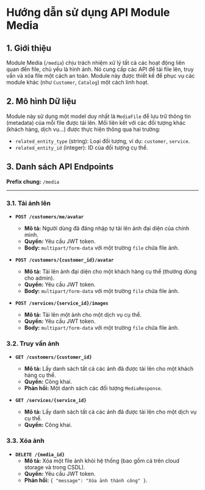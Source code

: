 # Hướng dẫn sử dụng API Module Media

## 1. Giới thiệu

Module Media (`/media`) chịu trách nhiệm xử lý tất cả các hoạt động liên quan đến file, chủ yếu là hình ảnh. Nó cung cấp các API để tải file lên, truy vấn và xóa file một cách an toàn. Module này được thiết kế để phục vụ các module khác (như `Customer`, `Catalog`) một cách linh hoạt.

## 2. Mô hình Dữ liệu

Module này sử dụng một model duy nhất là `MediaFile` để lưu trữ thông tin (metadata) của mỗi file được tải lên. Mối liên kết với các đối tượng khác (khách hàng, dịch vụ...) được thực hiện thông qua hai trường:

- `related_entity_type` (string): Loại đối tượng, ví dụ: `customer`, `service`.
- `related_entity_id` (integer): ID của đối tượng cụ thể.

## 3. Danh sách API Endpoints

**Prefix chung:** `/media`

--- 

### 3.1. Tải ảnh lên

- **`POST /customers/me/avatar`**
    - **Mô tả:** Người dùng đã đăng nhập tự tải lên ảnh đại diện của chính mình.
    - **Quyền:** Yêu cầu JWT token.
    - **Body:** `multipart/form-data` với một trường `file` chứa file ảnh.

- **`POST /customers/{customer_id}/avatar`**
    - **Mô tả:** Tải lên ảnh đại diện cho một khách hàng cụ thể (thường dùng cho admin).
    - **Quyền:** Yêu cầu JWT token.
    - **Body:** `multipart/form-data` với một trường `file` chứa file ảnh.

- **`POST /services/{service_id}/images`**
    - **Mô tả:** Tải lên một ảnh cho một dịch vụ cụ thể.
    - **Quyền:** Yêu cầu JWT token.
    - **Body:** `multipart/form-data` với một trường `file` chứa file ảnh.

### 3.2. Truy vấn ảnh

- **`GET /customers/{customer_id}`**
    - **Mô tả:** Lấy danh sách tất cả các ảnh đã được tải lên cho một khách hàng cụ thể.
    - **Quyền:** Công khai.
    - **Phản hồi:** Một danh sách các đối tượng `MediaResponse`.

- **`GET /services/{service_id}`**
    - **Mô tả:** Lấy danh sách tất cả các ảnh đã được tải lên cho một dịch vụ cụ thể.
    - **Quyền:** Công khai.

### 3.3. Xóa ảnh

- **`DELETE /{media_id}`**
    - **Mô tả:** Xóa một file ảnh khỏi hệ thống (bao gồm cả trên cloud storage và trong CSDL).
    - **Quyền:** Yêu cầu JWT token.
    - **Phản hồi:** `{ "message": "Xóa ảnh thành công" }`.